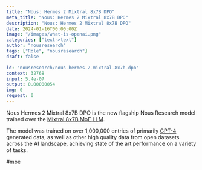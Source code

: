 ```yaml
---
title: "Nous: Hermes 2 Mixtral 8x7B DPO"
meta_title: "Nous: Hermes 2 Mixtral 8x7B DPO"
description: "Nous: Hermes 2 Mixtral 8x7B DPO"
date: 2024-01-16T00:00:00Z
image: "/images/what-is-openai.png"
categories: ["text->text"]
author: "nousresearch"
tags: ["Role", "nousresearch"]
draft: false

id: "nousresearch/nous-hermes-2-mixtral-8x7b-dpo"
context: 32768
input: 5.4e-07
output: 0.00000054
img: 0
request: 0
---
```


Nous Hermes 2 Mixtral 8x7B DPO is the new flagship Nous Research model trained over the [Mixtral 8x7B MoE LLM](/models/mistralai/mixtral-8x7b).

The model was trained on over 1,000,000 entries of primarily [GPT-4](/models/openai/gpt-4) generated data, as well as other high quality data from open datasets across the AI landscape, achieving state of the art performance on a variety of tasks.

#moe

